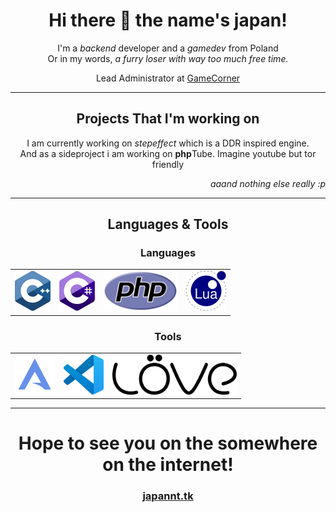 <h1 align="center">Hi there 👋 the name's japan!</h1>
<p align="center">I'm a <i>backend</i> developer and a <i>gamedev</i> from Poland<br>Or in my words, <i>a furry loser with way too much free time.</i></p>
<p align="center">Lead Administrator at <a href="https://gamecorner.ml">GameCorner</a></p>
<hr />
<h2 align="center">Projects That I'm working on</h3>
<p align="center">I am currently working on <i>stepeffect</i> which is a DDR inspired engine.<br>And as a sideproject i am working on <strong>php</strong>Tube. Imagine youtube but tor friendly</p>
<p align="right"><i>aaand nothing else really :p</i><p>
<hr />
<h2 align="center">Languages & Tools</h3>
<table align="center">
	<h3 align="center">Languages</h3>
	<tbody>
		<tr>
			<td align="center">
				<img height=64px src="https://raw.githubusercontent.com/japannt/japannt/main/cpp.png" />
			</td>
			<td align="center">
				<img height=64px src="https://raw.githubusercontent.com/japannt/japannt/main/csharp.png" />
			</td>
			<td align="center">
				<img height=64px src="https://raw.githubusercontent.com/japannt/japannt/main/php.png" />
			</td>
			<td align="center">
				<img height=64px src="https://raw.githubusercontent.com/japannt/japannt/main/lua.png" />
			</td>
		</tr>
	</tbody>
</table>
<table align="center">
	<tbody>
		<h3 align="center">Tools</h3>
		<tr>
			<td align="center">
				<img height=64px src="https://raw.githubusercontent.com/japannt/japannt/main/arco.png" />
			</td>
			<td align="center">
				<img height=64px src="https://raw.githubusercontent.com/japannt/japannt/main/vscode.png" />
			</td>
			<td align="center">
				<img height=64px src="https://raw.githubusercontent.com/japannt/japannt/main/love2d.png" />
			</td>
		</tr>
	</tbody>
</table>
<hr />
<h1 align="center">Hope to see you on the somewhere on the internet!</h1>
<h3 align="center"><a href="https://japannt.tk">japannt.tk</a></h3>
